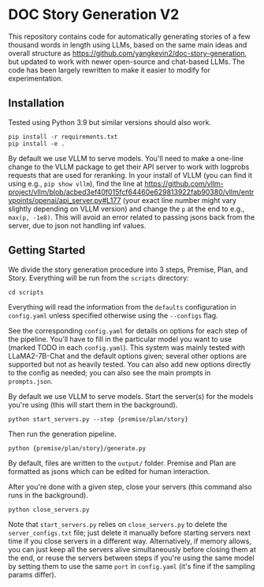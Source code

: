 # DOC Story Generation V2

This repository contains code for automatically generating stories of a few thousand words in length using LLMs, based on the same main ideas and overall structure as https://github.com/yangkevin2/doc-story-generation, but updated to work with newer open-source and chat-based LLMs. The code has been largely rewritten to make it easier to modify for experimentation.

## Installation

Tested using Python 3.9 but similar versions should also work.

```
pip install -r requirements.txt
pip install -e .
```

By default we use VLLM to serve models. 
You'll need to make a one-line change to the VLLM package to get their API server to work with logprobs requests that are used for reranking.
In your install of VLLM (you can find it using e.g., `pip show vllm`), find the line at https://github.com/vllm-project/vllm/blob/acbed3ef40f015fcf64460e629813922fab90380/vllm/entrypoints/openai/api_server.py#L177 (your exact line number might vary slightly depending on VLLM version) and change the `p` at the end to e.g., `max(p, -1e8)`. This will avoid an error related to passing jsons back from the server, due to json not handling inf values.

## Getting Started

We divide the story generation procedure into 3 steps, Premise, Plan, and Story. Everything will be run from the `scripts` directory:

```
cd scripts
```

Everything will read the information from the `defaults` configuration in `config.yaml` unless specified otherwise using the `--configs` flag.

See the corresponding `config.yaml` for details on options for each step of the pipeline. You'll have to fill in the particular model you want to use (marked TODO in each `config.yaml`). This system was mainly tested with LLaMA2-7B-Chat and the default options given; several other options are supported but not as heavily tested. You can also add new options directly to the config as needed; you can also see the main prompts in `prompts.json`.

By default we use VLLM to serve models. Start the server(s) for the models you're using (this will start them in the background). 

```
python start_servers.py --step {premise/plan/story}
```

Then run the generation pipeline.

```
python {premise/plan/story}/generate.py
```

By default, files are written to the `output/` folder. Premise and Plan are formatted as jsons which can be edited for human interaction.

After you're done with a given step, close your servers (this command also runs in the background). 

```
python close_servers.py
```

Note that `start_servers.py` relies on `close_servers.py` to delete the `server_configs.txt` file; just delete it manually before starting servers next time if you close servers in a different way. Alternatively, if memory allows, you can just keep all the servers alive simultaneously before closing them at the end, or reuse the servers between steps if you're using the same model by setting them to use the same `port` in `config.yaml` (it's fine if the sampling params differ).